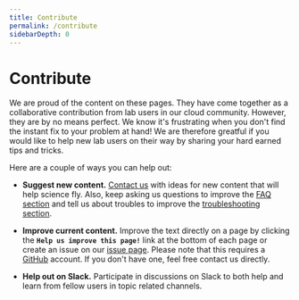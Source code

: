 ```yaml
---
title: Contribute
permalink: /contribute
sidebarDepth: 0
---
```


# Contribute

We are proud of the content on these pages. They have come together as a collaborative contribution from lab users in our cloud community. However, they are by no means perfect. We know it's frustrating when you don't find the instant fix to your problem at hand! We are therefore greatful if you would like to help new lab users on their way by sharing your hard earned tips and tricks.

Here are a couple of ways you can help out:

- **Suggest new content.** [Contact us](/contact) with ideas for new content that will help science fly. Also, keep asking us questions to improve the [FAQ section](/faq/) and tell us about troubles to improve the [troubleshooting section](/troubleshooting/). 

- **Improve current content.** Improve the text directly on a page by clicking the **`Help us improve this page!`** link at the bottom of each page or create an issue on our [issue page](https://github.com/huntdatacenter/docs/issues). Please note that this requires a [GitHub](https://github.com) account. If you don't have one, feel free contact us directly.

- **Help out on Slack.** Participate in discussions on Slack to both help and learn from fellow users in topic related channels.

